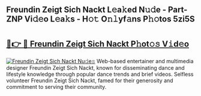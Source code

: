 ## Freundin Zeigt Sich Nackt L𝚎a𝚔ed N𝚞𝚍e - Part-ZNP Vi𝚍𝚎o L𝚎a𝚔s - H𝚘𝚝 O𝚗𝚕yf𝚊ns P𝚑𝚘tos 5zi5S

# <h2><a href="http://kfeanov.oniu.top/?m=Freundin+Zeigt+Sich+Nackt">🔗👉 🔴 Freundin Zeigt Sich Nackt P𝚑ot𝚘𝚜 V𝚒d𝚎o</a></h2>

[![Freundin Zeigt Sich Nackt Nu𝚍e𝚜](https://i.imgur.com/0qMVB7G.gif)](http://kfeanov.oniu.top/?m=Freundin+Zeigt+Sich+Nackt)
Web-based entertainer and multimedia designer Freundin Zeigt Sich Nackt, known for disseminating dance and lifestyle knowledge through popular dance trends and brief videos. Selfless volunteer Freundin Zeigt Sich Nackt, famed for their generosity and commitment to serving their community.  
